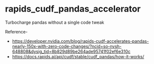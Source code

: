 # rapids_cudf_pandas_accelerator
Turbocharge pandas without a single code tweak

Reference-
- https://developer.nvidia.com/blog/rapids-cudf-accelerates-pandas-nearly-150x-with-zero-code-changes/?ncid=so-nvsh-648808&dysig_tid=8b829d89be264ade95741f02ef6e310c
- https://docs.rapids.ai/api/cudf/stable/cudf_pandas/how-it-works/ 
